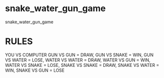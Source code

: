 # snake_water_gun_game
snake_water_gun_game
# RULES
YOU VS COMPUTER
GUN VS GUN = DRAW,
GUN VS SNAKE = WIN,
GUN VS WATER = LOSE, WATER VS WATER = DRAW,
WATER VS GUN = WIN,
WATER VS SNAKE = LOSE, 
SNAKE VS SNAKE = DRAW, 
SNAKE VS WATER = WIN, 
SNAKE VS GUN = LOSE
